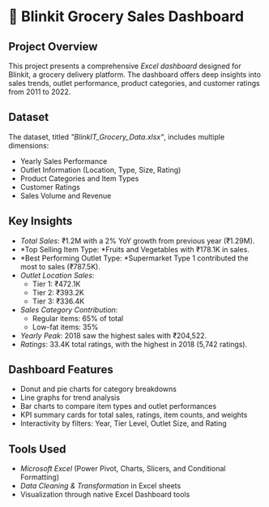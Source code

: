 # 🛒 Blinkit Grocery Sales Dashboard



##  Project Overview

This project presents a comprehensive *Excel dashboard* designed for Blinkit, a grocery delivery platform. The dashboard offers deep insights into sales trends, outlet performance, product categories, and customer ratings from 2011 to 2022.

##  Dataset

The dataset, titled *"BlinkIT_Grocery_Data.xlsx"*, includes multiple dimensions:
- Yearly Sales Performance
- Outlet Information (Location, Type, Size, Rating)
- Product Categories and Item Types
- Customer Ratings
- Sales Volume and Revenue

##  Key Insights

- *Total Sales*: ₹1.2M with a 2% YoY growth from previous year (₹1.29M).
- *Top Selling Item Type: *Fruits and Vegetables with ₹178.1K in sales.
- *Best Performing Outlet Type: *Supermarket Type 1 contributed the most to sales (₹787.5K).
- *Outlet Location Sales*:
  - Tier 1: ₹472.1K
  - Tier 2: ₹393.2K
  - Tier 3: ₹336.4K
- *Sales Category Contribution*:
  - Regular items: 65% of total
  - Low-fat items: 35%
- *Yearly Peak*: 2018 saw the highest sales with ₹204,522.
- *Ratings*: 33.4K total ratings, with the highest in 2018 (5,742 ratings).

##  Dashboard Features

- Donut and pie charts for category breakdowns
- Line graphs for trend analysis
- Bar charts to compare item types and outlet performances
- KPI summary cards for total sales, ratings, item counts, and weights
- Interactivity by filters: Year, Tier Level, Outlet Size, and Rating

##  Tools Used

- *Microsoft Excel* (Power Pivot, Charts, Slicers, and Conditional Formatting)
- *Data Cleaning & Transformation* in Excel sheets
- Visualization through native Excel Dashboard tools
